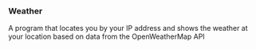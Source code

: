 ### Weather
A program that locates you by your IP address and shows the weather at your location based on data from the OpenWeatherMap API
